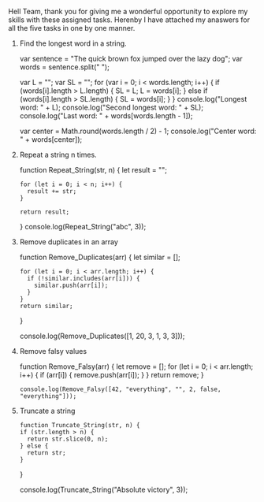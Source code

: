 Hell Team, thank you for giving me a wonderful opportunity to explore my skills with these assigned tasks. Herenby I have attached my anaswers for all the five tasks in one by one manner.

1.  Find the longest word in a string.

    var sentence = "The quick brown fox jumped over the lazy dog";
    var words = sentence.split(" ");

    var L = "";
    var SL = "";
    for (var i = 0; i < words.length; i++) {
    if (words[i].length > L.length) {
    SL = L;
    L = words[i];
    } else if (words[i].length > SL.length) {
    SL = words[i];
    }
    }
    console.log("Longest word: " + L);
    console.log("Second longest word: " + SL);
    console.log("Last word: " + words[words.length - 1]);

    var center = Math.round(words.length / 2) - 1;
    console.log("Center word: " + words[center]);

2.  Repeat a string n times.

    function Repeat_String(str, n) {
    let result = "";

        for (let i = 0; i < n; i++) {
          result += str;
        }

        return result;

    }
    console.log(Repeat_String("abc", 3));

3.  Remove duplicates in an array

    function Remove_Duplicates(arr) {
    let similar = [];

        for (let i = 0; i < arr.length; i++) {
          if (!similar.includes(arr[i])) {
            similar.push(arr[i]);
          }
        }
        return similar;

    }

    console.log(Remove_Duplicates([1, 20, 3, 1, 3, 3]));

4.  Remove falsy values

    function Remove_Falsy(arr) {
    let remove = [];
    for (let i = 0; i < arr.length; i++) {
    if (arr[i]) {
    remove.push(arr[i]);
    }
    }
    return remove;
    }

        console.log(Remove_Falsy([42, "everything", "", 2, false, "everything"]));

5.  Truncate a string

        function Truncate_String(str, n) {
        if (str.length > n) {
          return str.slice(0, n);
        } else {
          return str;
        }

    }

    console.log(Truncate_String("Absolute victory", 3));
